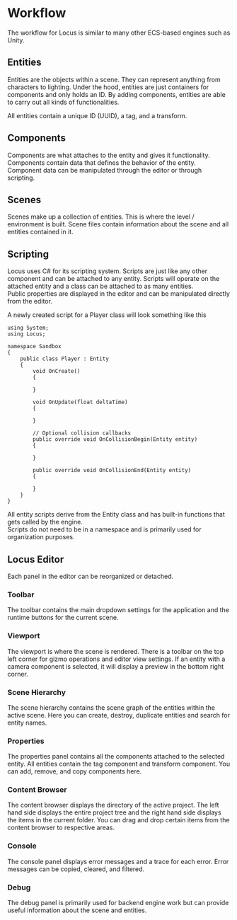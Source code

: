 # Workflow
The workflow for Locus is similar to many other ECS-based engines such as Unity. <br>

## Entities
Entities are the objects within a scene. They can represent anything from characters to lighting. Under the hood, entities are just containers for components and only holds an ID. By adding components, entities are able to carry out all kinds of functionalities.<br>

All entities contain a unique ID (UUID), a tag, and a transform. 

## Components
Components are what attaches to the entity and gives it functionality. Components contain data that defines the behavior of the entity. Component data can be manipulated through the editor or through scripting.

## Scenes
Scenes make up a collection of entities. This is where the level / environment is built. Scene files contain information about the scene and all entities contained in it. 

## Scripting
Locus uses C# for its scripting system. Scripts are just like any other component and can be attached to any entity. Scripts will operate on the attached entity and a class can be attached to as many entities. <br>
Public properties are displayed in the editor and can be manipulated directly from the editor. <br>

A newly created script for a Player class will look something like this
```
using System;
using Locus;

namespace Sandbox
{
    public class Player : Entity
    {
        void OnCreate()
        {

        }

        void OnUpdate(float deltaTime)
        {

        }

        // Optional collision callbacks
        public override void OnCollisionBegin(Entity entity)
        {

        }

        public override void OnCollisionEnd(Entity entity)
        {

        }
    }
}
```
All entity scripts derive from the Entity class and has built-in functions that gets called by the engine. <br>
Scripts do not need to be in a namespace and is primarily used for organization purposes.

## Locus Editor
Each panel in the editor can be reorganized or detached.

### Toolbar
The toolbar contains the main dropdown settings for the application and the runtime buttons for the current scene.

### Viewport
The viewport is where the scene is rendered. There is a toolbar on the top left corner for gizmo operations and editor view settings. 
If an entity with a camera component is selected, it will display a preview in the bottom right corner.

### Scene Hierarchy
The scene hierarchy contains the scene graph of the entities within the active scene. Here you can create, destroy, duplicate entities and search for entity names.

### Properties
The properties panel contains all the components attached to the selected entity. All entities contain the tag component and transform component.
You can add, remove, and copy components here.

### Content Browser
The content browser displays the directory of the active project. The left hand side displays the entire project tree and the right hand side displays the items in the current folder.
You can drag and drop certain items from the content browser to respective areas. 

### Console
The console panel displays error messages and a trace for each error. Error messages can be copied, cleared, and filtered.

### Debug
The debug panel is primarily used for backend engine work but can provide useful information about the scene and entities. 

